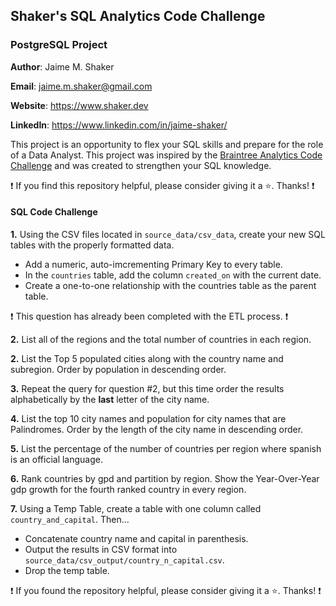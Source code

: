 ## Shaker's SQL Analytics Code Challenge
### PostgreSQL Project

**Author**: Jaime M. Shaker

**Email**: jaime.m.shaker@gmail.com

**Website**: https://www.shaker.dev

**LinkedIn**: https://www.linkedin.com/in/jaime-shaker/ 

This project is an opportunity to flex your SQL skills and prepare for the role of a Data Analyst.  This project was inspired by the [Braintree Analytics Code Challenge](https://github.com/AlexanderConnelly/BrainTree_SQL_Coding_Challenge_Data_Analyst) and was created to strengthen your SQL knowledge.

:exclamation: If you find this repository helpful, please consider giving it a :star:. Thanks! :exclamation:

#### SQL Code Challenge

<strong>1.</strong> Using the CSV files located in `source_data/csv_data`, create your new SQL tables with the properly formatted data.

* Add a numeric, auto-imcrementing Primary Key to every table.
* In the `countries` table, add the column `created_on` with the current date.
* Create a one-to-one relationship with the countries table as the parent table.

:exclamation: This question has already been completed with the ETL process. :exclamation:

<strong>2.</strong> List all of the regions and the total number of countries in each region.

<strong>2.</strong> List the Top 5 populated cities along with the country name and subregion.  Order by population in descending order.


<strong>3.</strong> Repeat the query for question #2, but this time order the results alphabetically by the **last** letter of the city name.

<strong>4.</strong> List the top 10 city names and population for city names that are Palindromes.  Order by the length of the city name in descending order.

<strong>5.</strong> List the percentage of the number of countries per region where spanish is an official language.

<strong>6.</strong> Rank countries by gpd and partition by region.  Show the Year-Over-Year gdp growth for the fourth ranked country in every region.

<strong>7.</strong> Using a Temp Table, create a table with one column called `country_and_capital`.  Then...
* Concatenate country name and capital in parenthesis.
* Output the results in CSV format into `source_data/csv_output/country_n_capital.csv`.
* Drop the temp table.

:exclamation: If you found the repository helpful, please consider giving it a :star:. Thanks! :exclamation:



